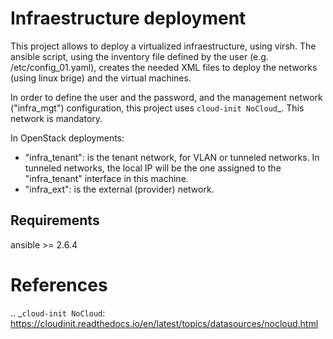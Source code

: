 Infraestructure deployment
==========================
This project allows to deploy a virtualized infraestructure, using virsh. The
ansible script, using the inventory file defined by the user (e.g.
/etc/config_01.yaml), creates the needed XML files to deploy the networks (using
linux brige) and the virtual machines.

In order to define the user and the password, and the management network
("infra_mgt") configuration, this project uses `cloud-init NoCloud`_. This
network is mandatory.

In OpenStack deployments:

* "infra_tenant": is the tenant network, for VLAN or tunneled networks. In
  tunneled networks, the local IP will be the one assigned to the
  "infra_tenant" interface in this machine.
* "infra_ext": is the external (provider) network.


Requirements
------------
ansible >= 2.6.4


References
==========
.. _`cloud-init NoCloud`: https://cloudinit.readthedocs.io/en/latest/topics/datasources/nocloud.html
